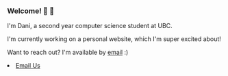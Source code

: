 ### Welcome! 👋 :otter:
I'm Dani, a second year computer science student at UBC. 

I'm currently working on a personal website, which I'm super excited about!

Want to reach out? I'm available by [email](danirenn16@gmail.com) :)
<li><a href="danirenn16@gmail.com">Email Us</a></li>

<!--
**daniCodes1/daniCodes1** is a ✨ _special_ ✨ repository because its `README.md` (this file) appears on your GitHub profile.

Here are some ideas to get you started:

- 🔭 I’m currently working on ...
- 🌱 I’m currently learning ...
- 👯 I’m looking to collaborate on ...
- 🤔 I’m looking for help with ...
- 💬 Ask me about ...
- 📫 How to reach me: ...
- 😄 Pronouns: ...
- ⚡ Fun fact: ...
-->
